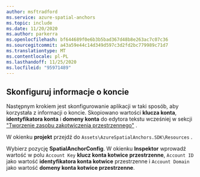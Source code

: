 ```yaml
---
author: msftradford
ms.service: azure-spatial-anchors
ms.topic: include
ms.date: 11/20/2020
ms.author: parkerra
ms.openlocfilehash: bf644689f0e6b3b5bad367d48b8e263ac7c07c36
ms.sourcegitcommit: a43a59e44c14d349d597c3d2fd2bc779989c71d7
ms.translationtype: MT
ms.contentlocale: pl-PL
ms.lasthandoff: 11/25/2020
ms.locfileid: "95971489"
---
```

## <a name="configure-the-account-information"></a>Skonfiguruj informacje o koncie

Następnym krokiem jest skonfigurowanie aplikacji w taki sposób, aby korzystała z informacji o koncie. Skopiowano wartości **klucza konta**, **identyfikatora konta** i **domeny konta** do edytora tekstu wcześniej w sekcji ["Tworzenie zasobu zakotwiczenia przestrzennego"](#create-a-spatial-anchors-resource) .

W okienku **projekt** przejdź do `Assets\AzureSpatialAnchors.SDK\Resources` . 

Wybierz pozycję **SpatialAnchorConfig**. W okienku **Inspektor** wprowadź wartość w polu `Account Key` **klucz konta kotwice przestrzenne**, `Account ID` jako wartość **identyfikatora konta kotwice** przestrzenne i `Account Domain` jako wartość **domeny konta kotwice przestrzenne**.
